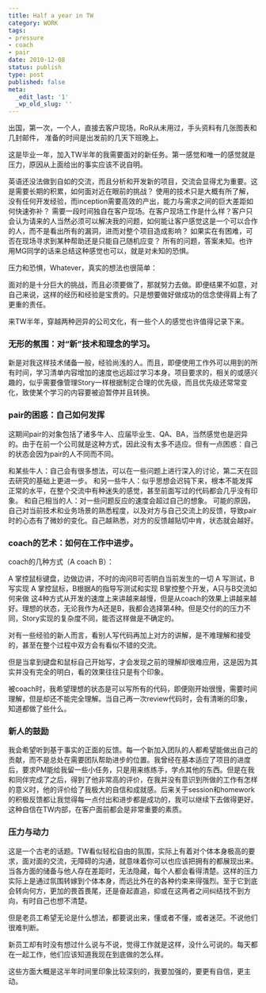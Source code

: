 ```yaml
---
title: Half a year in TW
category: WORK
tags:
- pressure
- coach
- pair
date: 2010-12-08
status: publish
type: post
published: false
meta:
  _edit_last: '1'
  _wp_old_slug: ''
---
```

出国，第一次，一个人，直接去客户现场，RoR从未用过，手头资料有几张图表和几封邮件， 准备的时间是出发前的几天下班晚上。

这是毕业一年，加入TW半年的我需要面对的新任务。第一感觉和唯一的感觉就是压力，原因从上面给出的事实应该不说自明。

英语还没法做到自如的交流，而且分析和开发新的项目，交流会显得尤为重要。这是需要长期的积累，如何面对近在眼前的挑战？
使用的技术只是大概有所了解，没有任何开发经验，而inception需要高效的产出，能力与需求之间的巨大差距如何快速弥补？
需要一段时间独自在客户现场。在客户现场工作是什么样？客户只会认为请来的人当然必须可以解决我的问题，如何能让客户感觉这是一个可以合作的人，而不是看出所有的漏洞，进而对整个项目造成影响？
如果实在有困难，可否在现场寻求到某种帮助还是只能自己随机应变？
所有的问题，答案未知。也许用MG同学的话来总结这种感觉也可以，就是对未知的恐惧。

压力和恐惧，Whatever，真实的想法也很简单：

面对的是十分巨大的挑战，而且必须要做了，那就努力去做。即便结果不如意，对自己来说，这样的经历和经验是宝贵的。只是想要做好做成功的信念使得肩上有了更重的责任。

来TW半年，穿越两种迥异的公司文化，有一些个人的感觉也许值得记录下来。

### 无形的氛围：对“新”技术和理念的学习。

新是对我这样技术储备一般，经验尚浅的人。而且，即便使用工作外可以用到的所有时间，学习清单内容增加的速度也远超过学习本身。项目要求的，相关的或感兴趣的，似乎需要像管理Story一样根据制定合理的优先级，而且优先级还常常变化，致使某个学习的内容要被迫暂停并且转换。

### pair的困惑：自己如何发挥

这期间pair的对象包括了诸多牛人、应届毕业生、QA、BA，当然感觉也是迥异的。由于在前一个公司就是这种方式，因此没有太多不适应。但有一点困惑：自己的状态会因为pair的人不同而不同。

和某些牛人：自己会有很多想法，可以在一些问题上进行深入的讨论，第二天在回去研究的基础上更进一步。
和另一些牛人：似乎思想会迟钝下来，根本不能发挥正常的水平，在整个交流中有种迷失的感觉，甚至前面写过的代码都会几乎没有印象。
和自己相当的人：对一些问题反应的速度会超过自己的想象。
可能的原因，自己对当前技术和业务场景的熟悉程度，以及对方与自己交流上的反馈，导致pair时的心态有了微妙的变化。自己越熟悉，对方的反馈越贴切中肯，状态就会越好。

### coach的艺术：如何在工作中进步。

coach的几种方式（A coach B）：

A 掌控鼠标键盘，边做边讲，不时的询问B可否明白当前发生的一切
A 写测试，B写实现
A 掌控鼠标，B根据A的指导写测试和实现
B掌控整个开发，A只与B交流如何来做
这4种方式从开发的速度上来讲越来越慢，但是从coach的效果上讲越来越好。理想的状态，无论我作为A还是B，我都会选择第4种。但是交付的的压力不同，Story实现的复杂度不同，能否这样做是不确定的。

对有一些经验的新人而言，看别人写代码再加上对方的讲解，是不难理解和接受的，甚至在整个过程中双方会有看似不错的交流。

但是当拿到键盘和鼠标自己开始写，才会发现之前的理解却很难应用，这是因为其实并没有完全的明白，看的效果往往只是有个印象。

被coach时，我希望理想的状态是可以写所有的代码，即便刚开始很慢，需要时间理解，但是却还不能完全理解。当自己再一次review代码时，会有清晰的印象，知道都做了些什么。

### 新人的鼓励

我会希望听到基于事实的正面的反馈。每一个新加入团队的人都希望能做出自己的贡献，而不是总处在需要团队帮助进步的位置。我曾经在基本适应了项目的进度后，要求PM能给我留一些小任务，只是用来练练手，学点其他的东西。但是在我和同伴完成了之后，得到了他非常高的评价，在我并没有意识到所做的工作有怎样的意义时，他的评价给了我极大的自信和成就感。后来关于session和homework的积极反馈都让我觉得每一点付出和进步都是成功的，我可以继续下去做得更好。这种自信在TW内部，在客户面前都会是非常重要的素质。

### 压力与动力

这是一个古老的话题。TW看似轻松自由的氛围，实际上有着对个体本身极高的要求，面对面的交流，无障碍的沟通，就意味着你可以也应该把拥有的都展现出来。当各方面的储备与他人存在差距时，无法隐藏，每个人都会看得清楚。这样的压力实际上是通过氛围转嫁到个体本身，而远比外在的各种约束来得强烈。至于它到底会转向何方，更加的畏首畏尾，还是奋起直追，抑或在这两者之间纠结找不到方向，有时自己也想不清楚。

但是老员工希望无论是什么想法，都要说出来，懂或者不懂，或者迷茫。不说他们很难判断。

新员工却有时没有想过什么说与不说，觉得工作就是这样，没什么可说的。每天都在一起工作，他们应该知道我现在到底做的怎么样。

这些方面大概是这半年时间里印象比较深刻的，我要加强的，要更有自信，更主动。
